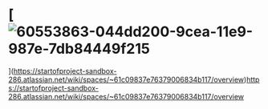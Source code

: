 # [![60553863-044dd200-9cea-11e9-987e-7db84449f215](https://github.com/jrichy1/Sandbox-J/assets/128091138/8f1535e9-9cdc-4704-a8e2-9eaabfeb9007)
](https://startofproject-sandbox-286.atlassian.net/wiki/spaces/~61c09837e76379006834b117/overview)https://startofproject-sandbox-286.atlassian.net/wiki/spaces/~61c09837e76379006834b117/overview
